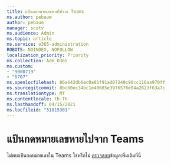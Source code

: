 ```yaml
---
title: แป้นกดหมายเลขหายไปจาก Teams
ms.author: pebaum
author: pebaum
manager: scotv
ms.audience: Admin
ms.topic: article
ms.service: o365-administration
ROBOTS: NOINDEX, NOFOLLOW
localization_priority: Priority
ms.collection: Adm_O365
ms.custom:
- "9000719"
- "5707"
ms.openlocfilehash: 86a642db6ec0a81f91ad07240c90cc116aa970ff
ms.sourcegitcommit: 8bc60ec34bc1e40685e3976576e04a2623f63a7c
ms.translationtype: MT
ms.contentlocale: th-TH
ms.lasthandoff: 04/15/2021
ms.locfileid: "51815301"
---
```

# <a name="dial-pad-missing-from-teams"></a>แป้นกดหมายเลขหายไปจาก Teams

ไม่พบแป้นกดหมายเลขใน Teams ใช่หรือไม่ [ตรวจสอบ](https://docs.microsoft.com/alchemyinsights/teams-voice-dial-pad-missing)ข้อมูลเพิ่มเติมที่นี่
